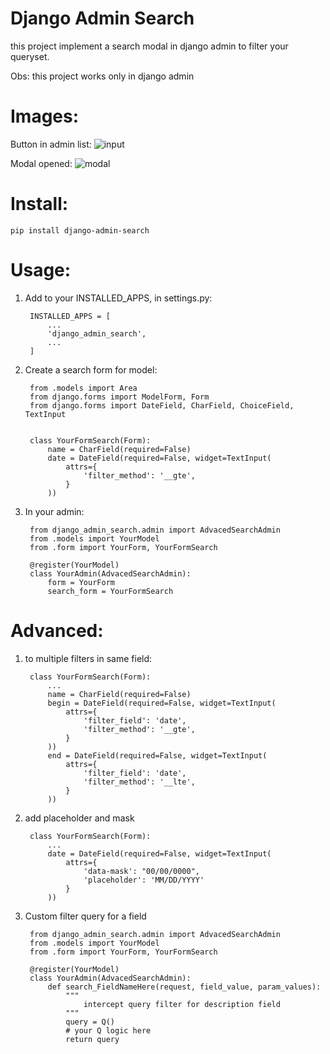Django Admin Search
===================

this project implement a search modal in django admin to filter your queryset.

Obs: this project works only in django admin

# Images:

Button in admin list:
    ![input](https://user-images.githubusercontent.com/30196992/59556917-19182f00-8fa2-11e9-9d9a-955d73d79d11.png)

Modal opened:
    ![modal](https://user-images.githubusercontent.com/30196992/59556920-29c8a500-8fa2-11e9-8677-0f340762e64a.png)

# Install:
    pip install django-admin-search

# Usage:

1. Add to your INSTALLED_APPS, in settings.py:

        INSTALLED_APPS = [  
            ...
            'django_admin_search',
            ...
        ]  

2. Create a search form for model:

        from .models import Area
        from django.forms import ModelForm, Form
        from django.forms import DateField, CharField, ChoiceField, TextInput


        class YourFormSearch(Form):
            name = CharField(required=False)
            date = DateField(required=False, widget=TextInput(
                attrs={ 
                    'filter_method': '__gte',
                }
            ))

3. In your admin:

        from django_admin_search.admin import AdvacedSearchAdmin
        from .models import YourModel
        from .form import YourForm, YourFormSearch

        @register(YourModel)
        class YourAdmin(AdvacedSearchAdmin):
            form = YourForm
            search_form = YourFormSearch

# Advanced:

1. to multiple filters in same field:

        class YourFormSearch(Form):
            ...
            name = CharField(required=False)
            begin = DateField(required=False, widget=TextInput(
                attrs={
                    'filter_field': 'date', 
                    'filter_method': '__gte',
                }
            ))
            end = DateField(required=False, widget=TextInput(
                attrs={
                    'filter_field': 'date', 
                    'filter_method': '__lte',
                }
            ))

2. add placeholder and mask

        class YourFormSearch(Form):
            ...
            date = DateField(required=False, widget=TextInput(
                attrs={
                    'data-mask': "00/00/0000", 
                    'placeholder': 'MM/DD/YYYY'
                }
            ))

3. Custom filter query for a field

        from django_admin_search.admin import AdvacedSearchAdmin
        from .models import YourModel
        from .form import YourForm, YourFormSearch

        @register(YourModel)
        class YourAdmin(AdvacedSearchAdmin):
            def search_FieldNameHere(request, field_value, param_values):
                """
                    intercept query filter for description field
                """
                query = Q()
                # your Q logic here
                return query